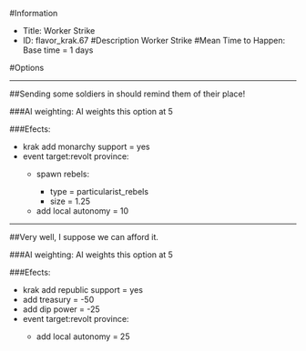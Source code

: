 #Information
 - Title: Worker Strike
 - ID: flavor_krak.67
#Description
Worker Strike
#Mean Time to Happen:
Base time = 1 days

#Options

___
##Sending some soldiers in should remind them of their place!

###AI weighting:
AI weights this option at 5


###Efects:<ul><li>krak add monarchy support = yes</li><li>event target:revolt province:</li><ul><li>spawn rebels:</li><ul><li>type = particularist_rebels</li><li>size = 1.25</li></ul><li>add local autonomy = 10</li></ul></ul>

___
##Very well, I suppose we can afford it.

###AI weighting:
AI weights this option at 5


###Efects:<ul><li>krak add republic support = yes</li><li>add treasury = -50</li><li>add dip power = -25</li><li>event target:revolt province:</li><ul><li>add local autonomy = 25</li></ul></ul>
